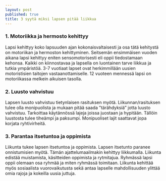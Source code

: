 ```yaml
---
layout: post
published: true
title: 3 syytä miksi lapsen pitää liikkua
---
```



### 1. Motoriikka ja hermosto kehittyy
 
Lapsi kehittyy koko lapsuuden ajan kokonaisvaltaisesti ja osa tätä kehitystä on motoriikan ja hermoston kehittyminen. Seitsemän ensimmäisen vuoden aikana lapsi kehittyy eniten sensomotorisesti eli oppii tiedostamaan kehonsa. Kaikki on kiinnostavaa ja lapsella on luontainen tarve liikkua ja tutkia ympäristöä. 3-7 vuotiaat lapset ovat herkimmillään uusien motoristisien taitojen vastaanottamiselle. 12 vuoteen mennessä lapsi on motoriikassa melkein aikuisen tasolla. 
 
### 2. Luusto vahvistuu
 
Lapsen luusto vahvistuu tietynlaisen rasituksen myötä. Liikunnan/rasituksen tulee olla monipuolista ja mukaan pitää saada ”tärähdyksiä” jotta luusto vahvistuu. Tarkoittaa käytännössä lajeja joissa juostaan ja hypitään. Tällöin luustosta tulee tiheämpi ja paksumpi.  Monipuoliset lajit saattavat jopa korjata ryhtivirheitä.
 
### 3. Parantaa itsetuntoa ja oppimista
 
Liikunta tukee lapsen itsetuntoa ja oppimista. Lapsen itsetunto paranee onnistumisien myötä. Tämän ajattelumaailmakin kehittyy liikkumalla. Liikunta edistää muistamista, käsitteiden oppimista ja rytmitajua. Ryhmässä lapsi oppii olemaan osa ryhmää ja miten ryhmässä toimitaan. Liikunta kehittää myös sosiaalista vuorovaikutusta sekä antaa lapselle mahdollisuuden ylittää omia rajoja ja kokeilla uusia juttuja.
